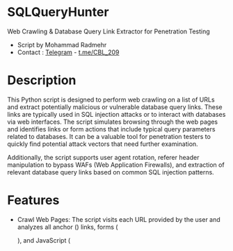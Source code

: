 # SQLQueryHunter
Web Crawling &amp; Database Query Link Extractor for Penetration Testing

- Script by Mohammad Radmehr
- Contact : [Telegram](https://t.me/CBL_209) - [t.me/CBL_209](https://t.me/CBL_209)

# Description
This Python script is designed to perform web crawling on a list of URLs and extract potentially malicious or vulnerable database query links. These links are typically used in SQL injection attacks or to interact with databases via web interfaces. The script simulates browsing through the web pages and identifies links or form actions that include typical query parameters related to databases. It can be a valuable tool for penetration testers to quickly find potential attack vectors that need further examination.

Additionally, the script supports user agent rotation, referer header manipulation to bypass WAFs (Web Application Firewalls), and extraction of relevant database query links based on common SQL injection patterns.

# Features
- Crawl Web Pages: The script visits each URL provided by the user and analyzes all anchor (<a>) links, forms (<form>), and JavaScript (<script>) to detect database query links.

- SQL Injection Detection: Uses a list of common database-related keywords (like id, query, db, select, insert, etc.) to identify links and form actions that could be vulnerable to SQL injection or related database attacks.

- Bypass WAFs: The script uses randomized User-Agent and Referer headers to simulate normal user traffic and bypass basic Web Application Firewalls (WAFs).

- Output: The script generates a list of identified database-related links and saves them to a file. Links that contain the main domain of interest are filtered and saved in a separate output file.

- HttpRequest Analysis: After extracting database-related links, the script sends HTTP requests with headers and bodies in a format suitable for SQLMap analysis. These requests are stored in the Request folder, ready to be used in automated penetration testing.

- Status Code Monitoring: As HTTP requests are sent, the script outputs the HTTP status codes of responses to provide real-time feedback on the success or failure of requests.

# How It Works
## Input and URL Crawling
- You provide a text file containing URLs that you want to crawl and analyze.
- For each URL, the script sends an HTTP request and scans the page for links, form actions, and embedded JavaScript that might be interacting with databases.

## Link Extraction
- The script extracts links that contain query parameters commonly associated with SQL injections, such as id=, action=, search=, etc.
- Form actions and JavaScript links are also analyzed for potential database interaction.

## User-Agent & Referer Rotation
- Random User-Agent headers are used to simulate requests from different browsers and devices to avoid detection by WAFs.
- Random Referer headers are also used in the second attempt if no database-related links are found initially, helping to bypass restrictions based on referrer validation.

## Filtered Links
- The script filters out links that are unrelated to the target domain, ensuring that only relevant links are saved for further analysis.

## SQLMap-Formatted Requests
Once database-related links are identified, the script generates HTTP request files in a format compatible with SQLMap, a popular penetration testing tool for automated SQL injection testing.

## Request Logs
The HTTP requests, including headers and body data, are saved in text files and organized in a folder called Request, ready for use in further testing with tools like SQLMap.

# Requirements
- Python 3.x
- BeautifulSoup (pip install beautifulsoup4)
- Requests (pip install requests)
- Colorama (pip install colorama)

# Usage
## Install Dependencies: Before running the script, make sure you have installed the required Python libraries
- pip install requests beautifulsoup4 colorama
- Prepare Input File: Create a text file (e.g., urls.txt) containing the list of URLs you want to analyze. Each URL should be on a new line.

## Run the Script: After installing the dependencies and preparing the input file, run the script
- python SQLQueryHunter.py
- Provide the Domain: When prompted, provide the main domain name (e.g., example.com). This will filter the results to only include links that are part of the target domain.

- View Results: The script will output the database-related links to a file named output_links.txt, and store SQLMap-compatible HTTP request files in a Request folder.

## Contribution
- Feel free to fork the repository, submit issues, and create pull requests. This project is open to improvements, bug fixes, and suggestions for new features.
